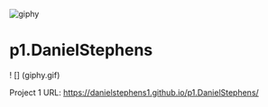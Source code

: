 ![giphy](https://user-images.githubusercontent.com/49926015/109435362-ca156600-79df-11eb-9c24-9210f058f0f6.gif)
# p1.DanielStephens

! [] (giphy.gif)

Project 1 URL: https://danielstephens1.github.io/p1.DanielStephens/

